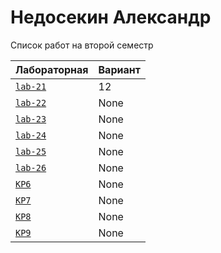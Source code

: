 # Недосекин Александр
<summary>Список работ на второй семестр</summary>


| **Лабораторная**                                                              | **Вариант**                       |
|-------------------------------------------------------------------------------|-----------------------------------|
| [`lab-21`](https://github.com/Maxsmile123/MAI_109B_22/tree/main/Nedosekin/lab21) | 12                              |
| [`lab-22`](https://github.com/Maxsmile123/MAI_109B_22/tree/main/Nedosekin/lab22) | None   |
| [`lab-23`](https://github.com/Maxsmile123/MAI_109B_22/tree/main/Nedosekin/lab23) | None                   |
| [`lab-24`](https://github.com/Maxsmile123/MAI_109B_22/tree/main/Nedosekin/lab24) | None                |
| [`lab-25`](https://github.com/Maxsmile123/MAI_109B_22/tree/main/Nedosekin/lab25) | None                 |
| [`lab-26`](https://github.com/Maxsmile123/MAI_109B_22/tree/main/Nedosekin/lab26) | None |
| [`KP6`](https://github.com/Maxsmile123/MAI_109B_22/tree/main/Nedosekin/KP6)      | None                  |
| [`KP7`](https://github.com/Maxsmile123/MAI_109B_22/tree/main/Nedosekin/KP7)      | None                  |
| [`KP8`](https://github.com/Maxsmile123/MAI_109B_22/tree/main/Nedosekin/KP8)      | None                 |
| [`KP9`](https://github.com/Maxsmile123/MAI_109B_22/tree/main/Nedosekin/KP9)      | None                  |
